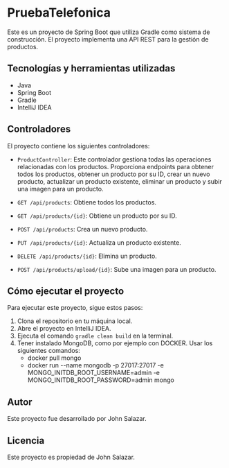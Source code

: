 # PruebaTelefonica

Este es un proyecto de Spring Boot que utiliza Gradle como sistema de construcción. El proyecto implementa una API REST para la gestión de productos.

## Tecnologías y herramientas utilizadas

- Java
- Spring Boot
- Gradle
- IntelliJ IDEA

## Controladores

El proyecto contiene los siguientes controladores:

- `ProductController`: Este controlador gestiona todas las operaciones relacionadas con los productos. Proporciona endpoints para obtener todos los productos, obtener un producto por su ID, crear un nuevo producto, actualizar un producto existente, eliminar un producto y subir una imagen para un producto.

- `GET /api/products`: Obtiene todos los productos.
- `GET /api/products/{id}`: Obtiene un producto por su ID.
- `POST /api/products`: Crea un nuevo producto.
- `PUT /api/products/{id}`: Actualiza un producto existente.
- `DELETE /api/products/{id}`: Elimina un producto.
- `POST /api/products/upload/{id}`: Sube una imagen para un producto.

## Cómo ejecutar el proyecto

Para ejecutar este proyecto, sigue estos pasos:

1. Clona el repositorio en tu máquina local.
2. Abre el proyecto en IntelliJ IDEA.
3. Ejecuta el comando `gradle clean build` en la terminal.
4. Tener instalado MongoDB, como por ejemplo con DOCKER. Usar los siguientes comandos:
	- docker pull mongo
	- docker run --name mongodb -p 27017:27017 -e MONGO_INITDB_ROOT_USERNAME=admin -e MONGO_INITDB_ROOT_PASSWORD=admin mongo

## Autor

Este proyecto fue desarrollado por John Salazar.

## Licencia

Este proyecto es propiedad de John Salazar.
